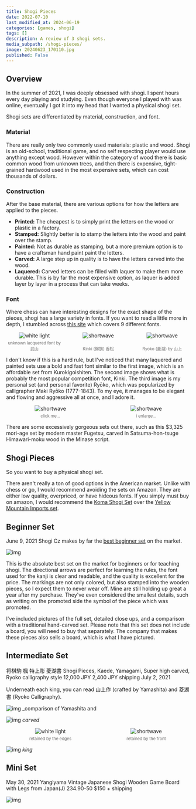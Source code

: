 ```yaml
---
title: Shogi Pieces
date: 2022-07-10
last_modified_at: 2024-06-19
categories: [games, shogi]
tags: []
description: A review of 3 shogi sets.
media_subpath: /shogi-pieces/
image: 20240623_170110.jpg
published: False
---
```


<style>
    .grid-2x2 {
        display: grid;
        grid-template-columns: 1fr 1fr;
        grid-template-rows: auto auto;
        column-gap: 20px; /* Keep horizontal gap */
        justify-items: center;
    }
    .grid-3x2 {
        display: grid;
        grid-template-columns: 1fr 1fr 1fr;
        grid-template-rows: auto auto;
        column-gap: 20px; /* Keep horizontal gap */
        justify-items: center;
    }
    .grid-container {
        justify-items: center;
    }
    .grid-container > div {
        display: flex;
        flex-direction: column;
        align-items: center;
        height: 100%; /* Ensure the div takes full height of the grid cell */
        justify-content: flex-end; /* Align items to the bottom */
    }
    .grid-container img {
        width: auto;
        max-width: 100%;
        height: auto;
        object-fit: cover;
        display: block;
        margin-bottom: 5px; /* Small margin to separate the image and caption */
    }
    .grid-container .caption em {
        display: block;
        text-align: center;
        font-style: normal;
        font-size: 80%;
        padding: 0;
        color: #6d6c6c;
    }
</style>
<!-- https://docs.google.com/presentation/d/1DyVI2AhRVRZL-5HEwd_T4rhr4eVUxzqTZ3qwWRviaFE/edit#slide=id.gdf86dbbcba_5_20 -->

## Overview
In the summer of 2021, I was deeply obsessed with shogi. I spent hours every day playing and studying. Even though everyone I played with was online, eventually I got it into my head that I wanted a physical shogi set.

Shogi sets are differentiated by material, construction, and font.

### Material
There are really only two commonly used materials: plastic and wood. Shogi is an old-school, traditional game, and no self respecting player would use anything except wood. However within the category of wood there is basic common wood from unknown trees, and then there is expensive, tight-grained hardwood used in the most expensive sets, which can cost thousands of dollars.

### Construction
After the base material, there are various options for how the letters are applied to the pieces.
- **Printed:** The cheapest is to simply print the letters on the wood or plastic in a factory. 
- **Stamped:** Slightly better is to stamp the letters into the wood and paint over the stamp.
- **Painted:** Not as durable as stamping, but a more premium option is to have a craftsman hand paint paint the letters.
- **Carved:** A large step up in quality is to have the letters carved into the wood.
- **Laquered:** Carved letters can be filled with laquer to make them more durable. This is by far the most expensive option, as laquer is added layer by layer in a process that can take weeks. 

### Font
Where chess can have interesting designs for the exact shape of the pieces, shogi has a large variety in fonts. If you want to read a little more in depth, I stumbled across [this site](https://en.i-tsu-tsu.co.jp/blog/shogi/948) which covers 9 different fonts.

<div class="grid-container grid-3x2">
    <div>
        <img src="kaede-b1-3_800x533.jpeg" alt="white light">
    </div>
    <div>
        <img src="koma-tjb-koumatsu-kinki-02_800x533.jpeg" alt="shortwave">
    </div>
    <div>
        <img src="20240624_202745.jpeg" alt="shortwave">
    </div>
    <div class="caption">
        <em>unknown lacquered font by 武山</em>
    </div>
    <div class="caption">
        <em>Kinki (錦旗) 香松</em>
    </div>
    <div class="caption">
        <em>Ryoko (菱湖) by 山上</em>
    </div>
</div>

I don't know if this is a hard rule, but I've noticed that many laquered and painted sets use a bold and fast font similar to the first image, which is an affordable set from Kurokigoishiten. The second image shows what is probably the most popular competition font, Kinki. The third image is my personal set (and personal favorite) Ryōko, which was popularized by calligrapher Maki Ryōko (1777-1843). To my eye, it manages to be elegant and flowing and aggressive all at once, and I adore it.

<div class="grid-container grid-2x2">
    <div>
        <img src="fugetsusaku-himawarimoku-moriage-minasesyo-01_1500x1200.webp" alt="shortwave">
    </div>
    <div>
        <img src="fugetsusaku-himawarimoku-moriage-minasesyo-03_1500x1200.jpg" alt="shortwave">
    </div>
    <div class="caption">
        <em>click me...</em>
    </div>
    <div class="caption">
        <em>i enlarge...</em>
    </div>
</div>



There are some excessively gorgeous sets out there, such as this $3,325 mori-age set by modern master Fugetsu, carved in Satsuma-hon-tsuge Himawari-moku wood in the Minase script.


## Shogi Pieces
So you want to buy a physical shogi set. 

There aren't really a ton of good options in the American market. Unlike with chess or go, I would recommend avoiding the sets on Amazon. They are either low quality, overpriced, or have hideous fonts. If you simply must buy on amazon, I would recommend the [Koma Shogi Set](https://www.amazon.com/Shogi-Japanese-Chess-Wooden-Pieces/dp/B07BB59942) over the [Yellow Mountain Imports set](https://www.amazon.com/Japanese-Wooden-Drawers-Traditional-Pieces/dp/B003UKEMSS).


## Beginner Set
June 9, 2021
Shogi Cz makes by far the [best beginner set](https://shogi.cz/en/shop/white-box-japanese-chess-game-pieces-kanji-arrows/) on the market.

![img](71hewklpFKL._SL1600_.jpg)

This is the absolute best set on the market for beginners or for teaching shogi. The directional arrows are perfect for learning the rules, the font used for the kanji is clear and readable, and the quality is excellent for the price. The markings are not only colored, but also stamped into the wooden pieces, so I expect them to never wear off. Mine are still holding up great a year after my purchase. They've even considered the smallest details, such as writing on the promoted side the symbol of the piece which was promoted.

I've included pictures of the full set, detailed close ups, and a comparison with a traditional hand-carved set. Please note that this set does not include a board, you will need to buy that separately. The company that makes these pieces also sells a board, which is what I have pictured.

## Intermediate Set
将棋駒 楓  特上彫 菱湖書
Shogi Pieces, Kaede, Yamagami, Super high carved, Ryoko calligraphy style
12,000 JPY
2,400 JPY shipping
July 2, 2021

Underneath each king, you can read 山上作 (crafted by Yamashita) and 菱湖書 (Ryoko Calligraphy).

![img](20240623_165851.jpg)
_comparison of Yamashita and 

![img]()
_carved_



<div class="grid-container grid-2x2">
    <div>
        <img src="20240623_170129.jpg" alt="white light">
    </div>
    <div>
        <img src="20240623_170137.jpg" alt="shortwave">
    </div>
    <div class="caption">
        <em>retained by the edges</em>
    </div>
    <div class="caption">
        <em>retained by the front</em>
    </div>
</div>

![img](20240623_170120.jpg)
_king_



## Mini Set
May 30, 2021
Yangiyama Vintage Japanese Shogi Wooden Game Board with Legs from Japan(J)
234.90-50 
$150 + shipping

![img](4a3c9573-bfae-46bb-86e5-89e93591954a.png)
